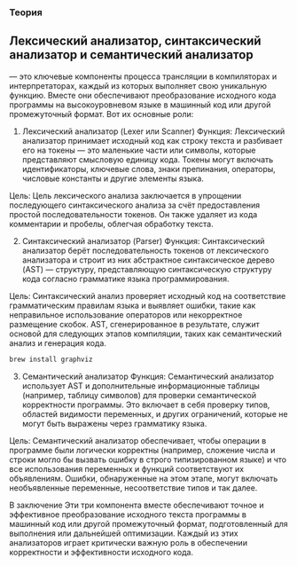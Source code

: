 ### Теория
## Лексический анализатор, синтаксический анализатор и семантический анализатор
— это ключевые компоненты процесса трансляции в компиляторах и интерпретаторах, каждый из которых выполняет свою уникальную функцию. Вместе они обеспечивают преобразование исходного кода программы на высокоуровневом языке в машинный код или другой промежуточный формат. Вот их основные роли:

1. Лексический анализатор (Lexer или Scanner)
Функция: Лексический анализатор принимает исходный код как строку текста и разбивает его на токены — это маленькие части или символы, которые представляют смысловую единицу кода. Токены могут включать идентификаторы, ключевые слова, знаки препинания, операторы, числовые константы и другие элементы языка.

Цель: Цель лексического анализа заключается в упрощении последующего синтаксического анализа за счёт предоставления простой последовательности токенов. Он также удаляет из кода комментарии и пробелы, облегчая обработку текста.

2. Синтаксический анализатор (Parser)
Функция: Синтаксический анализатор берёт последовательность токенов от лексического анализатора и строит из них абстрактное синтаксическое дерево (AST) — структуру, представляющую синтаксическую структуру кода согласно грамматике языка программирования.

Цель: Синтаксический анализ проверяет исходный код на соответствие грамматическим правилам языка и выявляет ошибки, такие как неправильное использование операторов или некорректное размещение скобок. AST, сгенерированное в результате, служит основой для следующих этапов компиляции, таких как семантический анализ и генерация кода.

```bash 
brew install graphviz 
```

3. Семантический анализатор
Функция: Семантический анализатор использует AST и дополнительные информационные таблицы (например, таблицу символов) для проверки семантической корректности программы. Это включает в себя проверку типов, областей видимости переменных, и других ограничений, которые не могут быть выражены через грамматику языка.

Цель: Семантический анализатор обеспечивает, чтобы операции в программе были логически корректны (например, сложение числа и строки могло бы вызвать ошибку в строго типизированном языке) и что все использования переменных и функций соответствуют их объявлениям. Ошибки, обнаруженные на этом этапе, могут включать необъявленные переменные, несоответствие типов и так далее.

В заключение
Эти три компонента вместе обеспечивают точное и эффективное преобразование исходного текста программы в машинный код или другой промежуточный формат, подготовленный для выполнения или дальнейшей оптимизации. Каждый из этих анализаторов играет критически важную роль в обеспечении корректности и эффективности исходного кода.